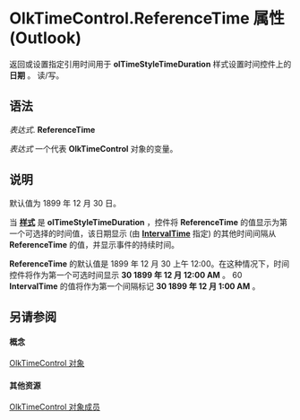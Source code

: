 
# OlkTimeControl.ReferenceTime 属性 (Outlook)

返回或设置指定引用时间用于 **olTimeStyleTimeDuration** 样式设置时间控件上的 **日期** 。 读/写。


## 语法

 _表达式_. **ReferenceTime**

 _表达式_ 一个代表 **OlkTimeControl** 对象的变量。


## 说明

默认值为 1899 年 12 月 30 日。

当 **[样式](4a5f2651-e4ed-50f0-a842-6c6d965e928a.md)** 是 **olTimeStyleTimeDuration** ，控件将 **ReferenceTime** 的值显示为第一个可选择的时间值，该日期显示 (由 **[IntervalTime](518bd878-f970-2600-8c63-17fa8774def4.md)** 指定) 的其他时间间隔从 **ReferenceTime** 的值，并显示事件的持续时间。

 **ReferenceTime** 的默认值是 1899 年 12 月 30 上午 12:00。在这种情况下，时间控件将作为第一个可选时间显示 **30 1899 年 12 月 12:00 AM** 。 60 **IntervalTime** 的值将作为第一个间隔标记 **30 1899 年 12 月 1:00 AM** 。


## 另请参阅


#### 概念


[OlkTimeControl 对象](b23f1741-b920-0caf-d4be-9892d8f2ae07.md)
#### 其他资源


[OlkTimeControl 对象成员](4a9d0ec3-40b4-c40c-8774-ba8aa1f092e3.md)